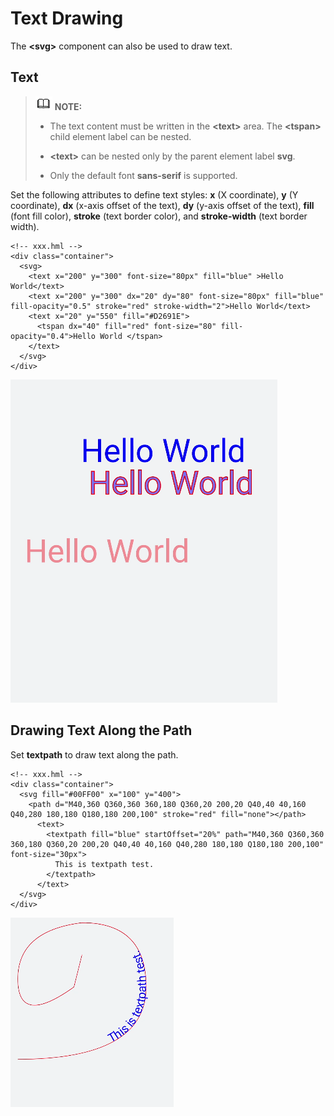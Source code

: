 # Text Drawing


The **&lt;svg&gt;** component can also be used to draw text.


## Text

> ![icon-note.gif](public_sys-resources/icon-note.gif) **NOTE:**
> - The text content must be written in the **&lt;text&gt;** area. The **&lt;tspan&gt;** child element label can be nested.
> 
> - **&lt;text&gt;** can be nested only by the parent element label **svg**.
> 
> - Only the default font **sans-serif** is supported.

Set the following attributes to define text styles: **x** (X coordinate), **y** (Y coordinate), **dx** (x-axis offset of the text), **dy** (y-axis offset of the text), **fill** (font fill color), **stroke** (text border color), and **stroke-width** (text border width).

  
```
<!-- xxx.hml -->
<div class="container">
  <svg>
    <text x="200" y="300" font-size="80px" fill="blue" >Hello World</text>
    <text x="200" y="300" dx="20" dy="80" font-size="80px" fill="blue" fill-opacity="0.5" stroke="red" stroke-width="2">Hello World</text>
    <text x="20" y="550" fill="#D2691E">
      <tspan dx="40" fill="red" font-size="80" fill-opacity="0.4">Hello World </tspan>
    </text>
  </svg>
</div>
```

![en-us_image_0000001275803145](figures/en-us_image_0000001275803145.png)


## Drawing Text Along the Path

Set **textpath** to draw text along the path.

  
```
<!-- xxx.hml -->
<div class="container">
  <svg fill="#00FF00" x="100" y="400">
    <path d="M40,360 Q360,360 360,180 Q360,20 200,20 Q40,40 40,160 Q40,280 180,180 Q180,180 200,100" stroke="red" fill="none"></path>
      <text>
        <textpath fill="blue" startOffset="20%" path="M40,360 Q360,360 360,180 Q360,20 200,20 Q40,40 40,160 Q40,280 180,180 Q180,180 200,100" font-size="30px">
          This is textpath test.
        </textpath>
      </text>
  </svg>
</div>
```

![en-us_image_0000001231843084](figures/en-us_image_0000001231843084.png)
